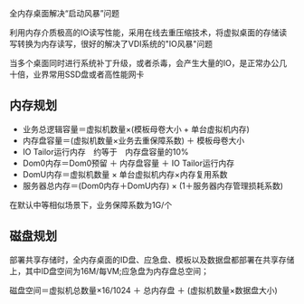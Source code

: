 全内存桌面解决“启动风暴”问题

利用内存介质极高的IO读写性能，采用在线去重压缩技术，将虚拟桌面的存储读写转换为内存读写，很好的解决了VDI系统的"IO风暴"问题

当多个桌面同时进行系统补丁升级，或者杀毒，会产生大量的IO，是正常办公几十倍，业界常用SSD盘或者高性能网卡

内存规划
---

- 业务总逻辑容量＝虚拟机数量×(模板母卷大小 + 单台虚拟机内存)
- 内存盘容量＝(虚拟机数量×业务去重保障系数) ＋ 模板母卷大小
- IO Tailor运行内存　约等于　内存盘容量的10%
- Dom0内存＝Dom0预留 ＋ 内存盘容量 ＋ IO Tailor运行内存
- DomU内存＝虚拟机数量 × 单台虚拟机内存×内存复用系数
- 服务器总内存＝(Dom0内存＋DomU内存) × (1＋服务器内存管理损耗系数)

在默认中等相似场景下，业务保障系数为1G/个

磁盘规划
---

部署共享存储时，全内存桌面的ID盘、应急盘、模板以及数据盘都部署在共享存储上，其中ID盘空间为16M/每VM;应急盘为内存盘总空间；

磁盘空间＝虚拟机总数量×16/1024 ＋ 总内存盘 ＋ (虚拟机数量×数据盘大小)